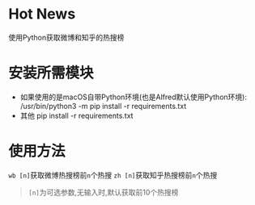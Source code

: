 # Hot News
使用Python获取微博和知乎的热搜榜
# 安装所需模块
- 如果使用的是macOS自带Python环境(也是Alfred默认使用Python环境):
/usr/bin/python3 -m pip install -r requirements.txt
- 其他
pip install -r requirements.txt
# 使用方法
`wb [n]`获取微博热搜榜前`n`个热搜
`zh [n]`获取知乎热搜榜前`n`个热搜

> `[n]`为可选参数,无输入时,默认获取前10个热搜榜
